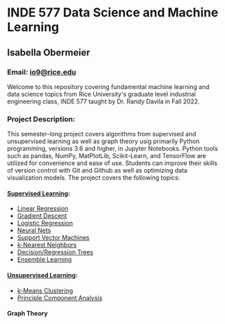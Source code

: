 # INDE 577 Data Science and Machine Learning
## Isabella Obermeier
### Email: io9@rice.edu

Welcome to this repository covering fundamental machine learning and data science topics from Rice University's graduate level industrial engineering class, INDE 577 taught by Dr. Randy Davila in Fall 2022. 

### Project Description:
This semester-long project covers algorithms from supervised and unsupervised learning as well as graph theory usig primarily Python programming, versions 3.6 and higher, in Jupyter Notebooks. Python tools such as pandas, NumPy, MatPlotLib, Scikit-Learn, and TensorFlow are utilized for convenience and ease of use. Students can improve their skills of version control with Git and Github as well as optimizing data visualization models. The project covers the following topics:

#### [Supervised Learning](https://github.com/iobermeier/INDE-577-Data-Science-and-Machine-Learning/tree/main/Supervised-Learning):
- [Linear Regression](https://github.com/iobermeier/INDE-577-Data-Science-and-Machine-Learning/tree/main/Supervised-Learning/1-Linear-Regression)
- [Gradient Descent](https://github.com/iobermeier/INDE-577-Data-Science-and-Machine-Learning/tree/main/Supervised-Learning/2-Gradient-Descent)
- [Logistic Regression](https://github.com/iobermeier/INDE-577-Data-Science-and-Machine-Learning/tree/main/Supervised-Learning/3-Logistic-Regression)
- [Neural Nets](https://github.com/iobermeier/INDE-577-Data-Science-and-Machine-Learning/tree/main/Supervised-Learning/4-Neural-Networks)
- [Support Vector Machines](https://github.com/iobermeier/INDE-577-Data-Science-and-Machine-Learning/tree/main/Supervised-Learning/5-Support-Vector-Machines)
- [k-Nearest Neighbors](https://github.com/iobermeier/INDE-577-Data-Science-and-Machine-Learning/tree/main/Supervised-Learning/6-k-Nearest-Neighbors)
- [Decision/Regression Trees](https://github.com/iobermeier/INDE-577-Data-Science-and-Machine-Learning/tree/main/Supervised-Learning/7-Decision%5CRegression-Trees)
- [Ensemble Learning](https://github.com/iobermeier/INDE-577-Data-Science-and-Machine-Learning/tree/main/Supervised-Learning/8-Ensemble-Learning)

#### [Unsupervised Learning](https://github.com/iobermeier/INDE-577-Data-Science-and-Machine-Learning/tree/main/Unsupervised-Learning):
- [k-Means Clustering](https://github.com/iobermeier/INDE-577-Data-Science-and-Machine-Learning/tree/main/Unsupervised-Learning/0-k-Means-Clustering)
- [Principle Component Analysis](https://github.com/iobermeier/INDE-577-Data-Science-and-Machine-Learning/tree/main/Unsupervised-Learning/1-Principle-Component-Analysis)

#### Graph Theory

